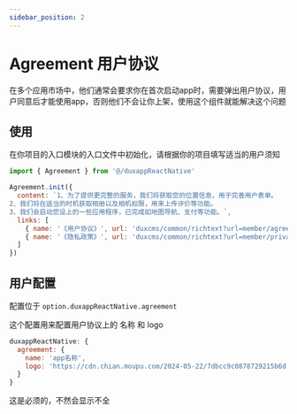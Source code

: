```yaml
---
sidebar_position: 2
---
```


# Agreement 用户协议

在多个应用市场中，他们通常会要求你在首次启动app时，需要弹出用户协议，用户同意后才能使用app，否则他们不会让你上架，使用这个组件就能解决这个问题

## 使用

在你项目的入口模块的入口文件中初始化，请根据你的项目填写适当的用户须知

```jsx
import { Agreement } from '@/duxappReactNative'

Agreement.init({
  content: `1、为了提供更完整的服务，我们将获取您的位置信息，用于完善用户表单。
2、我们将在适当的时机获取相册以及相机权限，用来上传评价等功能。
3、我们会启动您设上的一些应用程序，已完成如地图导航、支付等功能。`,
  links: [
    { name: '《用户协议》', url: 'duxcms/common/richtext?url=member/agreement&title=用户协议' },
    { name: '《隐私政策》', url: 'duxcms/common/richtext?url=member/privacy&title=隐私政策' }
  ]
})
```

## 用户配置

配置位于 `option.duxappReactNative.agreement`

这个配置用来配置用户协议上的 名称 和 logo

```js
duxappReactNative: {
  agreement: {
    name: 'app名称',
    logo: 'https://cdn.chian.moupu.com/2024-05-22/7dbcc9c0878729215b6d.png',
  }
}
```

这是必须的，不然会显示不全

